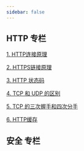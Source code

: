 ```yaml
---
sidebar: false
---
```


## HTTP 专栏



[1. HTTP连接原理]()

[2. HTTPS链接原理]()

[3. HTTP 状态码](/http/http_state_code.md)

[4. TCP 和 UDP 的区别]()

[5. TCP 的三次握手和四次分手]()

[6. HTTP缓存](/http/http_cache.md)

## 安全 专栏